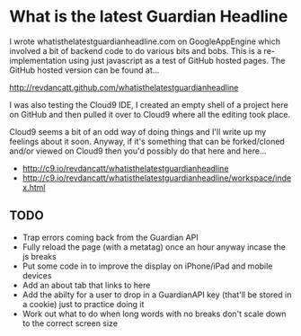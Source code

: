 What is the latest Guardian Headline
====================================

I wrote whatisthelatestguardianheadline.com on GoogleAppEngine which involved a
bit of backend code to do various bits and bobs. This is a re-implementation
using just javascript as a test of GitHub hosted pages. The GitHub hosted
version can be found at...

http://revdancatt.github.com/whatisthelatestguardianheadline

I was also testing the Cloud9 IDE, I created an empty shell of a project here
on GitHub and then pulled it over to Cloud9 where all the editing took place.

Cloud9 seems a bit of an odd way of doing things and I'll write up my feelings
about it soon. Anyway, if it's something that can be forked/cloned and/or viewed
on Cloud9 then you'd possibly do that here and here...

+ http://c9.io/revdancatt/whatisthelatestguardianheadline
+ http://c9.io/revdancatt/whatisthelatestguardianheadline/workspace/index.html

TODO
----

* Trap errors coming back from the Guardian API
* Fully reload the page (with a metatag) once an hour anyway incase the js breaks
* Put some code in to improve the display on iPhone/iPad and mobile devices
* Add an about tab that links to here
* Add the abilty for a user to drop in a GuardianAPI key (that'll be stored in a 
  cookie) just to practice doing it
* Work out what to do when long words with no breaks don't scale down to the
  correct screen size
